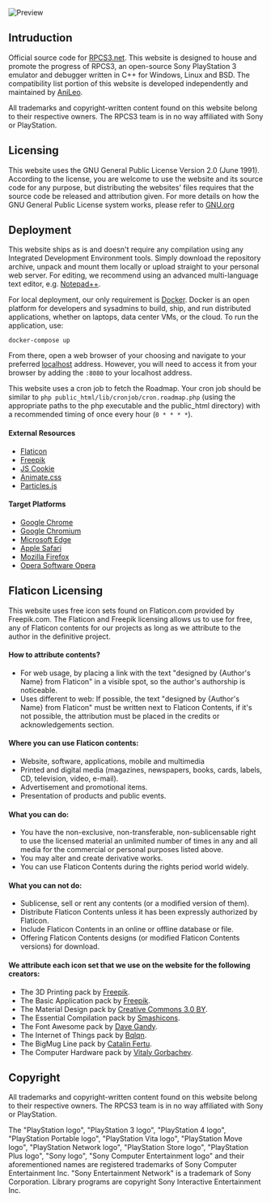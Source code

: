 ![Preview](https://raw.githubusercontent.com/DAGINATSUKO/www-rpcs3/master/public_docs/preview.png)

## Intruduction

Official source code for [RPCS3.net](https://rpcs3.net). This website is designed to house and promote the progress of RPCS3, an open-source Sony PlayStation 3 emulator and debugger written in C++ for Windows, Linux and BSD. The compatibility list portion of this website is developed independently and maintained by [AniLeo](https://github.com/AniLeo).

All trademarks and copyright-written content found on this website belong to their respective owners. The RPCS3 team is in no way affiliated with Sony or PlayStation.

## Licensing
This website uses the GNU General Public License Version 2.0 (June 1991). According to the license, you are welcome to use the website and its source code for any purpose, but distributing the websites' files requires that the source code be released and attribution given. For more details on how the GNU General Public License system works, please refer to [GNU.org](https://GNU.org)

## Deployment
This website ships as is and doesn't require any compilation using any Integrated Development Environment tools. Simply download the repository archive, unpack and mount them locally or upload straight to your personal web server. For editing, we recommend using an advanced multi-language text editor, e.g. [Notepad++](https://notepad-plus-plus.org/).

For local deployment, our only requirement is [Docker](http://docker.com/getdocker). Docker is an open platform for developers and sysadmins to build, ship, and run distributed applications, whether on laptops, data center VMs, or the cloud. To run the application, use:

```shell
docker-compose up
```

From there, open a web browser of your choosing and navigate to your preferred [localhost](http://localhost:8080) address.
However, you will need to access it from your browser by adding the `:8080` to your localhost address.

This website uses a cron job to fetch the Roadmap. Your cron job should be similar to `php public_html/lib/cronjob/cron.roadmap.php` (using the appropriate paths to the php executable and the public_html directory) with a recommended timing of once every hour (`0 * * * *`).


#### External Resources
* [Flaticon](http://www.flaticon.com)
* [Freepik](http://www.freepik.com)
* [JS Cookie](https://github.com/js-cookie/js-cookie)
* [Animate.css](https://daneden.github.io/animate.css)
* [Particles.js](https://github.com/VincentGarreau/particles.js/)

#### Target Platforms
* [Google Chrome](https://www.google.com/chrome/browser/desktop/)
* [Google Chromium](https://www.chromium.org/Home)
* [Microsoft Edge](https://www.microsoft.com/en-us/windows/microsoft-edge)
* [Apple Safari](https://www.apple.com/safari/)
* [Mozilla Firefox](https://www.mozilla.org/en-US/firefox/new/)
* [Opera Software Opera](http://www.opera.com/)

## Flaticon Licensing
This website uses free icon sets found on Flaticon.com provided by Freepik.com. The Flaticon and Freepik licensing allows us to use for free, any of Flaticon contents for our projects as long as we attribute to the author in the definitive project.

#### How to attribute contents?
* For web usage, by placing a link with the text "designed by {Author's Name} from Flaticon" in a visible spot, so the author's authorship is noticeable.
* Uses different to web: If possible, the text "designed by {Author's Name} from Flaticon" must be written next to Flaticon Contents, if it's not possible, the attribution must be placed in the credits or acknowledgements section.

#### Where you can use Flaticon contents:
* Website, software, applications, mobile and multimedia
* Printed and digital media (magazines, newspapers, books, cards, labels, CD, television, video, e-mail).
* Advertisement and promotional items.
* Presentation of products and public events.

#### What you can do:
* You have the non-exclusive, non-transferable, non-sublicensable right to use the licensed material an unlimited number of times in any and all media for the commercial or personal purposes listed above.
* You may alter and create derivative works.
* You can use Flaticon Contents during the rights period world widely.

#### What you can not do:
* Sublicense, sell or rent any contents (or a modified version of them).
* Distribute Flaticon Contents unless it has been expressly authorized by Flaticon.
* Include Flaticon Contents in an online or offline database or file.
* Offering Flaticon Contents designs (or modified Flaticon Contents versions) for download.

#### We attribute each icon set that we use on the website for the following creators:
* The 3D Printing pack by [Freepik](https://www.flaticon.com/authors/freepik).
* The Basic Application pack by [Freepik](https://www.flaticon.com/authors/freepik).
* The Material Design pack by [Creative Commons 3.0 BY](https://www.flaticon.com/packs/material-design).
* The Essential Compilation pack by [Smashicons](https://www.flaticon.com/authors/Smashicons).
* The Font Awesome pack by [Dave Gandy](https://www.flaticon.com/authors/dave-gandy).
* The Internet of Things pack by [Bqlqn](https://www.flaticon.com/authors/bqlqn).
* The BigMug Line pack by [Catalin Fertu](https://www.flaticon.com/authors/catalin-fertu).
* The Computer Hardware pack by [Vitaly Gorbachev](https://www.flaticon.com/authors/vitaly-gorbachev).


## Copyright
All trademarks and copyright-written content found on this website belong to their respective owners. The RPCS3 team is in no way affiliated with Sony or PlayStation.

The "PlayStation logo", "PlayStation 3 logo", "PlayStation 4 logo", "PlayStation Portable logo", "PlayStation Vita logo", "PlayStation Move logo", "PlayStation Network logo", "PlayStation Store logo", "PlayStation Plus logo", "Sony logo", "Sony Computer Entertainment logo" and their aforementioned names are registered trademarks of Sony Computer Entertainment Inc. "Sony Entertainment Network" is a trademark of Sony Corporation. Library programs are copyright Sony Interactive Entertainment Inc.
